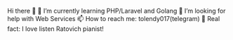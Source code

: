 Hi there 👋
🌱 I’m currently learning PHP/Laravel and Golang
🤔 I’m looking for help with Web Services
📫 How to reach me: tolendy017(telegram)
🎹 Real fact: I love listen Ratovich pianist!
